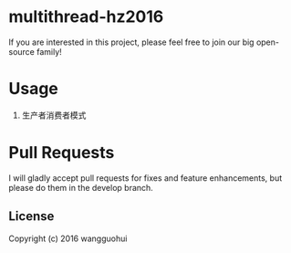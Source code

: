 
multithread-hz2016
===

If you are interested in this project, please feel free to join our big open-source family!

Usage
===

1. 生产者消费者模式

   
Pull Requests
===
I will gladly accept pull requests for fixes and feature enhancements, but please do them in the develop branch.

License
-------
   Copyright (c) 2016 wangguohui


